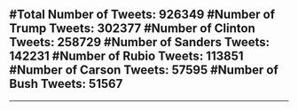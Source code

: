 #Total Number of Tweets: 926349 
#Number of Trump Tweets: 302377
#Number of Clinton Tweets: 258729
#Number of Sanders Tweets: 142231
#Number of Rubio Tweets: 113851
#Number of Carson Tweets: 57595
#Number of Bush Tweets: 51567
---
---
